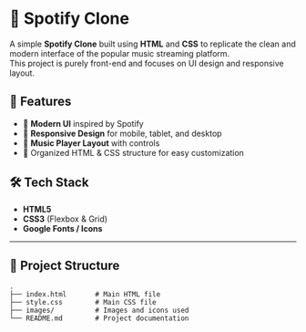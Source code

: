 # 🎵 Spotify Clone

A simple **Spotify Clone** built using **HTML** and **CSS** to replicate the clean and modern interface of the popular music streaming platform.  
This project is purely front-end and focuses on UI design and responsive layout.

## 🚀 Features

- 🎨 **Modern UI** inspired by Spotify
- 📱 **Responsive Design** for mobile, tablet, and desktop
- 🎵 **Music Player Layout** with controls
- 📂 Organized HTML & CSS structure for easy customization
## 🛠️ Tech Stack

- **HTML5**
- **CSS3** (Flexbox & Grid)
- **Google Fonts / Icons** 

---

## 📂 Project Structure

```plaintext
.
├── index.html       # Main HTML file
├── style.css        # Main CSS file
├── images/          # Images and icons used
└── README.md        # Project documentation

